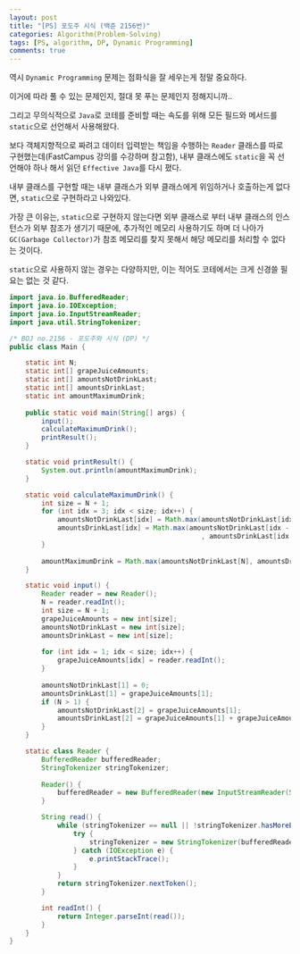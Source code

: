 ```yaml
---
layout: post
title: "[PS] 포도주 시식 (백준 2156번)"
categories: Algorithm(Problem-Solving)
tags: [PS, algorithm, DP, Dynamic Programming]
comments: true
---
```


역시 `Dynamic Programming` 문제는 점화식을 잘 세우는게 정말 중요하다.

이거에 따라 풀 수 있는 문제인지, 절대 못 푸는 문제인지 정해지니까..

그리고 무의식적으로 `Java`로 코테를 준비할 때는 속도를 위해 모든 필드와 메서드를 `static`으로 선언해서 사용해왔다.

보다 객체지향적으로 짜려고 데이터 입력받는 책임을 수행하는 `Reader` 클래스를 따로 구현했는데(FastCampus 강의를 수강하며 참고함), 내부 클래스에도 `static`을 꼭 선언해야 하나 해서 읽던 `Effective Java`를 다시 폈다.

내부 클래스를 구현할 때는 내부 클래스가 외부 클래스에게 위임하거나 호출하는게 없다면, `static`으로 구현하라고 나와있다.

가장 큰 이유는, `static`으로 구현하지 않는다면 외부 클래스로 부터 내부 클래스의 인스턴스가 외부 참조가 생기기 때문에, 추가적인 메모리 사용하기도 하며 더 나아가 `GC(Garbage Collector)`가 참조 메모리를 찾지 못해서 해당 메모리를 처리할 수 없다는 것이다.

`static`으로 사용하지 않는 경우는 다양하지만, 이는 적어도 코테에서는 크게 신경쓸 필요는 없는 것 같다.


``` java
import java.io.BufferedReader;
import java.io.IOException;
import java.io.InputStreamReader;
import java.util.StringTokenizer;

/* BOJ no.2156 - 포도주와 시식 (DP) */
public class Main {

    static int N;
    static int[] grapeJuiceAmounts;
    static int[] amountsNotDrinkLast;
    static int[] amountsDrinkLast;
    static int amountMaximumDrink;
    
    public static void main(String[] args) {
        input();
        calculateMaximumDrink();
        printResult();
    }

    static void printResult() {
        System.out.println(amountMaximumDrink);
    }

    static void calculateMaximumDrink() {
        int size = N + 1;
        for (int idx = 3; idx < size; idx++) {
            amountsNotDrinkLast[idx] = Math.max(amountsNotDrinkLast[idx - 1], amountsDrinkLast[idx - 1]);
            amountsDrinkLast[idx] = Math.max(amountsNotDrinkLast[idx - 2] + grapeJuiceAmounts[idx - 1] + grapeJuiceAmounts[idx]
                                                , amountsDrinkLast[idx - 2] + grapeJuiceAmounts[idx]);
        }
        
        amountMaximumDrink = Math.max(amountsNotDrinkLast[N], amountsDrinkLast[N]);
    }

    static void input() {
        Reader reader = new Reader();
        N = reader.readInt();
        int size = N + 1;
        grapeJuiceAmounts = new int[size];
        amountsNotDrinkLast = new int[size];
        amountsDrinkLast = new int[size];
        
        for (int idx = 1; idx < size; idx++) {
            grapeJuiceAmounts[idx] = reader.readInt();
        }
        
        amountsNotDrinkLast[1] = 0;
        amountsDrinkLast[1] = grapeJuiceAmounts[1];
        if (N > 1) {
            amountsNotDrinkLast[2] = grapeJuiceAmounts[1];
            amountsDrinkLast[2] = grapeJuiceAmounts[1] + grapeJuiceAmounts[2];
        }
    }

    static class Reader {
        BufferedReader bufferedReader;
        StringTokenizer stringTokenizer;
        
        Reader() {
            bufferedReader = new BufferedReader(new InputStreamReader(System.in));
        }

        String read() {
            while (stringTokenizer == null || !stringTokenizer.hasMoreElements()) {
                try {
                    stringTokenizer = new StringTokenizer(bufferedReader.readLine());
                } catch (IOException e) {
                    e.printStackTrace();
                }
            }
            return stringTokenizer.nextToken();
        }

        int readInt() {
            return Integer.parseInt(read());
        }        
    }
}

```